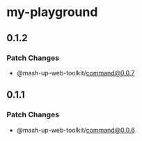 # my-playground

## 0.1.2

### Patch Changes

- @mash-up-web-toolkit/command@0.0.7

## 0.1.1

### Patch Changes

- @mash-up-web-toolkit/command@0.0.6
